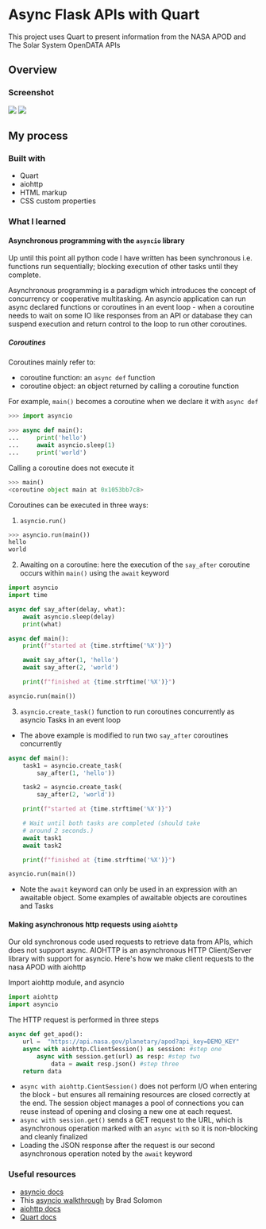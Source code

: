 # Async Flask APIs with Quart

This project uses Quart to present information from the NASA APOD and The Solar System OpenDATA APIs
## Overview

### Screenshot

![](https://github.com/VadidEisrra/100daysofWeb/blob/main/images/6-flask-apis-1.png)
![](https://github.com/VadidEisrra/100daysofWeb/blob/main/images/6-flask-apis-2.png)

## My process

### Built with

- Quart
- aiohttp
- HTML markup
- CSS custom properties

### What I learned

#### Asynchronous programming with the `asyncio` library

Up until this point all python code I have written has been synchronous i.e. functions run sequentially; blocking execution of other tasks until they complete. 

Asynchronous programming is a paradigm which introduces the concept of concurrency or cooperative multitasking. An asyncio application can run async declared functions or coroutines in an event loop - when a coroutine needs to wait on some IO like responses from an API or database they can suspend execution and return control to the loop to run other coroutines.

##### Coroutines

Coroutines mainly refer to:
- coroutine function: an `async def` function
- coroutine object: an object returned by calling a coroutine function

For example, `main()` becomes a coroutine when we declare it with `async def`
```python
>>> import asyncio

>>> async def main():
...     print('hello')
...     await asyncio.sleep(1)
...     print('world')
```
Calling a coroutine does not execute it
```python
>>> main()
<coroutine object main at 0x1053bb7c8>
```
Coroutines can be executed in three ways:
1. `asyncio.run()`
```python
>>> asyncio.run(main())
hello
world
```
2. Awaiting on a coroutine: here the execution of the `say_after` coroutine occurs within `main()` using the `await` keyword
```python
import asyncio
import time

async def say_after(delay, what):
    await asyncio.sleep(delay)
    print(what)

async def main():
    print(f"started at {time.strftime('%X')}")

    await say_after(1, 'hello')
    await say_after(2, 'world')

    print(f"finished at {time.strftime('%X')}")

asyncio.run(main())
```
3. `asyncio.create_task()` function to run coroutines concurrently as asyncio Tasks in an event loop
- The above example is modified to run two `say_after` coroutines concurrently
```python
async def main():
    task1 = asyncio.create_task(
        say_after(1, 'hello'))

    task2 = asyncio.create_task(
        say_after(2, 'world'))

    print(f"started at {time.strftime('%X')}")

    # Wait until both tasks are completed (should take
    # around 2 seconds.)
    await task1
    await task2

    print(f"finished at {time.strftime('%X')}")

asyncio.run(main())
```
- Note the `await` keyword can only be used in an expression with an awaitable object. Some examples of awaitable objects are coroutines and Tasks

#### Making asynchronous http requests using `aiohttp`

Our old synchronous code used requests to retrieve data from APIs, which does not support async. AIOHTTP is an asynchronous HTTP Client/Server library with support for asyncio. Here's how we make client requests to the nasa APOD with aiohttp

Import aiohttp module, and asyncio
```python
import aiohttp
import asyncio
```
The HTTP request is performed in three steps
```python
async def get_apod():
    url =  "https://api.nasa.gov/planetary/apod?api_key=DEMO_KEY"
    async with aiohttp.ClientSession() as session: #step one
        async with session.get(url) as resp: #step two
            data = await resp.json() #step three
    return data
```
- `async with aiohttp.CientSession()` does not perform I/O when entering the block - but ensures all remaining resources are closed correctly at the end. The session object manages a pool of connections you can reuse instead of opening and closing a new one at each request.
- `async with session.get()` sends a GET request to the URL, which is asynchronous operation marked with an `async with` so it is non-blocking and cleanly finalized
- Loading the JSON response after the request is our second asynchronous operation noted by the `await` keyword


### Useful resources

- [asyncio docs](https://docs.python.org/3/library/asyncio.html)
- This [asyncio walkthrough](https://realpython.com/async-io-python/) by Brad Solomon
- [aiohttp docs](https://docs.aiohttp.org/en/stable/)
- [Quart docs](https://pgjones.gitlab.io/quart/)
